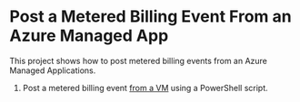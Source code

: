 # Post a Metered Billing Event From an Azure Managed App

This project shows how to post metered billing events from an Azure Managed Applications.

1. Post a metered billing event [from a VM](./vm/README.md) using a PowerShell script.